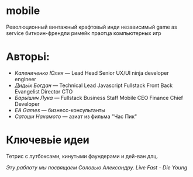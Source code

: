 # mobile
Революционный винтажный крафтовый инди независимый game as service биткоин-френдли римейк праотца компьютерных игр 

# Авторьі:
* _Калениченко Юлия_ — Lead Head Senior UX/UI ninja developer engineer
* _Дидьік Богдан_ — Technical Lead Javascript Fullstack Front Back Evangelist Director CTO
* _Барьішич Лука_ — Fullstack Business Staff Mobile CEO Finance Chief Developer
* _EA Games_ — бизнесс-консультанты
* _Сатоши Накамото_ — азиат из фильма "Час Пик"

# Ключевьіе идеи
Тетрис с лутбоксами, кинутыми фаундерами и дей-ван длц.

_Эту раблоту мы посвящаем Соловью Александру. Live Fast - Die Young_
